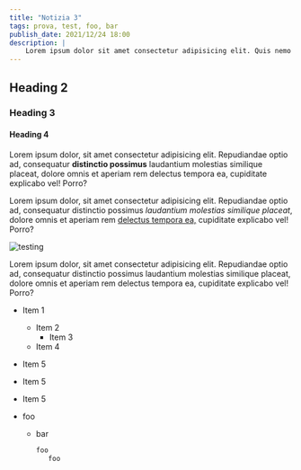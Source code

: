 ```yaml
---
title: "Notizia 3"
tags: prova, test, foo, bar
publish_date: 2021/12/24 18:00
description: |
    Lorem ipsum dolor sit amet consectetur adipisicing elit. Quis nemo aperiam, voluptas quam alias esse sed natus tempore suscipit fugiat sit delectus exercitationem numquam ipsum assumenda recusandae consequatur...
---
```


## Heading 2

### Heading 3

#### Heading 4

Lorem ipsum dolor, sit amet consectetur adipisicing elit. Repudiandae optio ad, consequatur **distinctio possimus** laudantium molestias similique placeat, dolore omnis et aperiam rem delectus tempora ea, cupiditate explicabo vel! Porro?

Lorem ipsum dolor, sit amet consectetur adipisicing elit. Repudiandae optio ad, consequatur distinctio possimus _laudantium molestias similique placeat_, dolore omnis et aperiam rem [delectus tempora ea,](#) cupiditate explicabo vel! Porro?

![testing](https://picsum.photos/200/300)

Lorem ipsum dolor, sit amet consectetur adipisicing elit. Repudiandae optio ad, consequatur distinctio possimus laudantium molestias similique placeat, dolore omnis et aperiam rem delectus tempora ea, cupiditate explicabo vel! Porro?

- Item 1
    - Item 2
        - Item 3
    - Item 4
- Item 5
- Item 5
- Item 5

- foo
  -  bar
     ```Makefile
     foo
     	foo
     ```
